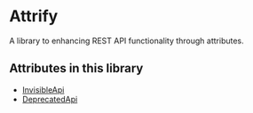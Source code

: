 # Attrify
A library to enhancing REST API functionality through attributes.

## Attributes in this library
- [InvisibleApi](../Documentation/InvisibleApi/README.md)
- [DeprecatedApi](../Documentation/DeprecatedApi/README.md)
